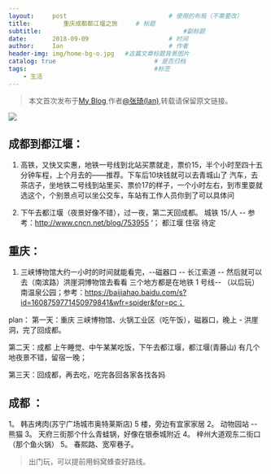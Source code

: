 ```yaml
---
layout:     post             				# 使用的布局（不需要改）
title:         重庆成都都江堰之旅     # 标题 
subtitle:    					  				#副标题
date:       2018-09-09  					# 时间
author:     Ian                  			# 作者
header-img: img/home-bg-o.jpg	#这篇文章标题背景图片
catalog: true                        	# 是否归档
tags:                              		#标签
    - 生活
---
```


> 本文首次发布于[My Blog](http://uniquezhangqi.top),作者[@张琦(Ian)](http://uniquezhangqi.top/about/),转载请保留原文链接。



![](https://tva1.sinaimg.cn/large/007S8ZIlgy1gh15th3969j31400u04qq.jpg)

## 成都到都江堰：

1. 高铁，又快又实惠，地铁一号线到北站买票就走，票价15，半个小时至四十五分钟车程，上个月去的——推荐。下车后10块钱就可以去青城山了
汽车，去茶店子，坐地铁二号线到站里买、票价17的样子，一个小时左右，到市里耍就选这个，个别景点可以坐公交车，车站有工作人员你到了可以具体问

2.  下午去都江堰（夜景好像不错），过一夜，第二天回成都。   城铁 15/人  --  参考：http://www.cncn.net/blog/753955
‘； 都江堰 住宿 待定

## 重庆：
1. 三峡博物馆大约一小时的时间就能看完，--磁器口 -- 长江索道 --  然后就可以去（南滨路）洪崖洞博物馆去看看  三个地方都是在地铁 1 号线-- （以后玩）南温泉公园；参考：https://baijiahao.baidu.com/s?id=1608759771450979841&wfr=spider&for=pc；

plan：
第一天：重庆  三峡博物馆、火锅工业区（吃午饭），磁器口，晚上 	 - 洪崖洞，完了回成都。

第二天：成都 上午睡觉、中午某某吃饭，下午去都江堰，都江堰(青藤山) 有几个地夜景不错，留宿一晚；

第三天：回成都，再去吃，吃完各回各家各找各妈

## 成都 ：
1。 韩吉烤肉(苏宁广场城市奥特莱斯店) 5 楼，旁边有宜家家居
2。  动物园站 -- 熊猫
3。  天府三街那个什么青蛙锅，好像在银泰城附近
4。  梓州大道观东二街口（那个鱼火锅）
5。  春熙路、宽窄巷子。

> 出门玩，可以提前用蚂窝蜂查好路线。


